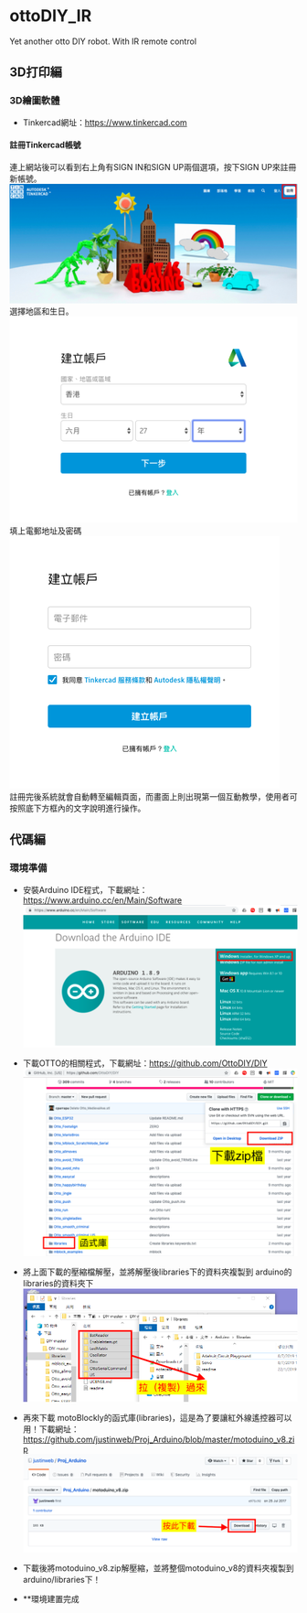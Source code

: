 # ottoDIY_IR
Yet another otto DIY robot.  With IR remote control

## 3D打印編 
### 3D繪圖軟體
- Tinkercad網址：https://www.tinkercad.com
#### 註冊Tinkercad帳號  

連上網站後可以看到右上角有SIGN IN和SIGN UP兩個選項，按下SIGN UP來註冊新帳號。  
![Register 1](images/Reg-2a.png)  
選擇地區和生日。  
![Register 2](images/Reg-1.png)   
填上電郵地址及密碼  
![Register 3](images/Reg-3.png)   
註冊完後系統就會自動轉至編輯頁面，而畫面上則出現第一個互動教學，使用者可按照底下方框內的文字說明進行操作。




## 代碼編
### 環境準備
- 安裝Arduino IDE程式，下載網址：https://www.arduino.cc/en/Main/Software  
![arduino_download](images/Arduino_download.png)  

- 下載OTTO的相關程式，下載網址：https://github.com/OttoDIY/DIY   
![github_download](images/github_dowbload.png)  

- 將上面下載的壓縮檔解壓，並將解壓後libraries下的資料夾複製到 arduino的libraries的資料夾下
![Copy libraries](images/Copy_libraries.png)

- 再來下載 motoBlockly的函式庫(libraries)，這是為了要讓紅外線遙控器可以用！下載網址：https://github.com/justinweb/Proj_Arduino/blob/master/motoduino_v8.zip  
![motoduino](images/motoduino_download.png)

- 下載後將motoduino_v8.zip解壓縮，並將整個motoduino_v8的資料夾複製到arduino/libraries下！
- **環境建置完成
